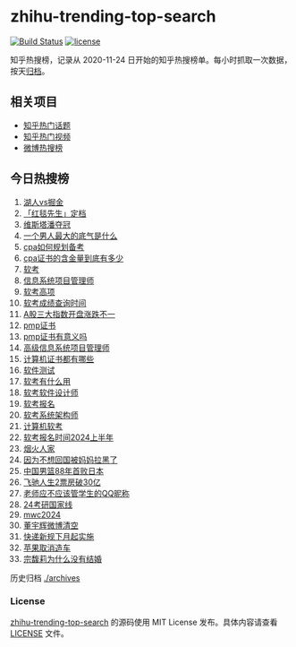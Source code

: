 # zhihu-trending-top-search

[![Build Status](https://github.com/justjavac/zhihu-trending-top-search/workflows/ci/badge.svg?branch=main)](https://github.com/justjavac/zhihu-trending-top-search/actions)
[![license](https://img.shields.io/github/license/justjavac/zhihu-trending-top-search)](https://github.com/justjavac/zhihu-trending-top-search/blob/main/LICENSE)

知乎热搜榜，记录从 2020-11-24 日开始的知乎热搜榜单。每小时抓取一次数据，按天[归档](./archives)。

## 相关项目

- [知乎热门话题](https://github.com/justjavac/zhihu-trending-hot-questions)
- [知乎热门视频](https://github.com/justjavac/zhihu-trending-hot-video)
- [微博热搜榜](https://github.com/justjavac/weibo-trending-hot-search)

## 今日热搜榜

<!-- BEGIN -->
<!-- 最后更新时间 Mon Mar 04 2024 23:08:18 GMT+0800 (China Standard Time) -->

1. [湖人vs掘金](https://www.zhihu.com/search?q=%E6%B9%96%E4%BA%BAvs%E6%8E%98%E9%87%91)
1. [「红毯先生」定档](https://www.zhihu.com/search?q=%E3%80%8C%E7%BA%A2%E6%AF%AF%E5%85%88%E7%94%9F%E3%80%8D%E5%AE%9A%E6%A1%A3)
1. [维斯塔潘夺冠](https://www.zhihu.com/search?q=%E7%BB%B4%E6%96%AF%E5%A1%94%E6%BD%98%E5%A4%BA%E5%86%A0)
1. [一个男人最大的底气是什么](https://www.zhihu.com/search?q=%E4%B8%80%E4%B8%AA%E7%94%B7%E4%BA%BA%E6%9C%80%E5%A4%A7%E7%9A%84%E5%BA%95%E6%B0%94%E6%98%AF%E4%BB%80%E4%B9%88)
1. [cpa如何规划备考](https://www.zhihu.com/search?q=cpa%E5%A6%82%E4%BD%95%E8%A7%84%E5%88%92%E5%A4%87%E8%80%83)
1. [cpa证书的含金量到底有多少](https://www.zhihu.com/search?q=cpa%E8%AF%81%E4%B9%A6%E7%9A%84%E5%90%AB%E9%87%91%E9%87%8F%E5%88%B0%E5%BA%95%E6%9C%89%E5%A4%9A%E5%B0%91)
1. [软考](https://www.zhihu.com/search?q=%E8%BD%AF%E8%80%83)
1. [信息系统项目管理师](https://www.zhihu.com/search?q=%E4%BF%A1%E6%81%AF%E7%B3%BB%E7%BB%9F%E9%A1%B9%E7%9B%AE%E7%AE%A1%E7%90%86%E5%B8%88)
1. [软考高项](https://www.zhihu.com/search?q=%E8%BD%AF%E8%80%83%E9%AB%98%E9%A1%B9)
1. [软考成绩查询时间](https://www.zhihu.com/search?q=%E8%BD%AF%E8%80%83%E6%88%90%E7%BB%A9%E6%9F%A5%E8%AF%A2%E6%97%B6%E9%97%B4)
1. [A股三大指数开盘涨跌不一](https://www.zhihu.com/search?q=A%E8%82%A1%E4%B8%89%E5%A4%A7%E6%8C%87%E6%95%B0%E5%BC%80%E7%9B%98%E6%B6%A8%E8%B7%8C%E4%B8%8D%E4%B8%80)
1. [pmp证书](https://www.zhihu.com/search?q=pmp%E8%AF%81%E4%B9%A6)
1. [pmp证书有意义吗](https://www.zhihu.com/search?q=pmp%E8%AF%81%E4%B9%A6%E6%9C%89%E6%84%8F%E4%B9%89%E5%90%97)
1. [高级信息系统项目管理师](https://www.zhihu.com/search?q=%E9%AB%98%E7%BA%A7%E4%BF%A1%E6%81%AF%E7%B3%BB%E7%BB%9F%E9%A1%B9%E7%9B%AE%E7%AE%A1%E7%90%86%E5%B8%88)
1. [计算机证书都有哪些](https://www.zhihu.com/search?q=%E8%AE%A1%E7%AE%97%E6%9C%BA%E8%AF%81%E4%B9%A6%E9%83%BD%E6%9C%89%E5%93%AA%E4%BA%9B)
1. [软件测试](https://www.zhihu.com/search?q=%E8%BD%AF%E4%BB%B6%E6%B5%8B%E8%AF%95)
1. [软考有什么用](https://www.zhihu.com/search?q=%E8%BD%AF%E8%80%83%E6%9C%89%E4%BB%80%E4%B9%88%E7%94%A8)
1. [软考软件设计师](https://www.zhihu.com/search?q=%E8%BD%AF%E8%80%83%E8%BD%AF%E4%BB%B6%E8%AE%BE%E8%AE%A1%E5%B8%88)
1. [软考报名](https://www.zhihu.com/search?q=%E8%BD%AF%E8%80%83%E6%8A%A5%E5%90%8D)
1. [软考系统架构师](https://www.zhihu.com/search?q=%E8%BD%AF%E8%80%83%E7%B3%BB%E7%BB%9F%E6%9E%B6%E6%9E%84%E5%B8%88)
1. [计算机软考](https://www.zhihu.com/search?q=%E8%AE%A1%E7%AE%97%E6%9C%BA%E8%BD%AF%E8%80%83)
1. [软考报名时间2024上半年](https://www.zhihu.com/search?q=%E8%BD%AF%E8%80%83%E6%8A%A5%E5%90%8D%E6%97%B6%E9%97%B42024%E4%B8%8A%E5%8D%8A%E5%B9%B4)
1. [烟火人家](https://www.zhihu.com/search?q=%E7%83%9F%E7%81%AB%E4%BA%BA%E5%AE%B6)
1. [因为不想回国被妈妈拉黑了](https://www.zhihu.com/search?q=%E5%9B%A0%E4%B8%BA%E4%B8%8D%E6%83%B3%E5%9B%9E%E5%9B%BD%E8%A2%AB%E5%A6%88%E5%A6%88%E6%8B%89%E9%BB%91%E4%BA%86)
1. [中国男篮88年首败日本](https://www.zhihu.com/search?q=%E4%B8%AD%E5%9B%BD%E7%94%B7%E7%AF%AE88%E5%B9%B4%E9%A6%96%E8%B4%A5%E6%97%A5%E6%9C%AC)
1. [飞驰人生2票房破30亿](https://www.zhihu.com/search?q=%E9%A3%9E%E9%A9%B0%E4%BA%BA%E7%94%9F2%E7%A5%A8%E6%88%BF%E7%A0%B430%E4%BA%BF)
1. [老师应不应该管学生的QQ昵称](https://www.zhihu.com/search?q=%E8%80%81%E5%B8%88%E5%BA%94%E4%B8%8D%E5%BA%94%E8%AF%A5%E7%AE%A1%E5%AD%A6%E7%94%9F%E7%9A%84QQ%E6%98%B5%E7%A7%B0)
1. [24考研国家线](https://www.zhihu.com/search?q=24%E8%80%83%E7%A0%94%E5%9B%BD%E5%AE%B6%E7%BA%BF)
1. [mwc2024](https://www.zhihu.com/search?q=mwc2024)
1. [董宇辉微博清空](https://www.zhihu.com/search?q=%E8%91%A3%E5%AE%87%E8%BE%89%E5%BE%AE%E5%8D%9A%E6%B8%85%E7%A9%BA)
1. [快递新规下月起实施](https://www.zhihu.com/search?q=%E5%BF%AB%E9%80%92%E6%96%B0%E8%A7%84%E4%B8%8B%E6%9C%88%E8%B5%B7%E5%AE%9E%E6%96%BD)
1. [苹果取消造车](https://www.zhihu.com/search?q=%E8%8B%B9%E6%9E%9C%E5%8F%96%E6%B6%88%E9%80%A0%E8%BD%A6)
1. [宗馥莉为什么没有结婚](https://www.zhihu.com/search?q=%E5%AE%97%E9%A6%A5%E8%8E%89%E4%B8%BA%E4%BB%80%E4%B9%88%E6%B2%A1%E6%9C%89%E7%BB%93%E5%A9%9A)

<!-- END -->

历史归档 [./archives](./archives)

### License

[zhihu-trending-top-search](https://github.com/justjavac/zhihu-trending-top-search) 的源码使用 MIT License
发布。具体内容请查看 [LICENSE](./LICENSE) 文件。
